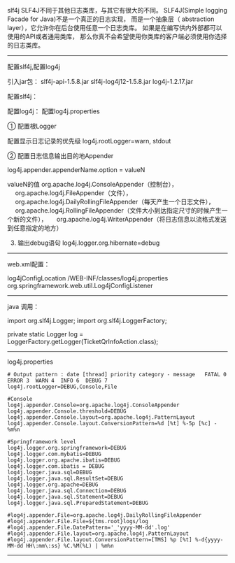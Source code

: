 slf4j
	SLF4J不同于其他日志类库，与其它有很大的不同。
	SLF4J(Simple logging Facade for Java)不是一个真正的日志实现，
	而是一个抽象层（ abstraction layer），它允许你在后台使用任意一个日志类库。
	如果是在编写供内外部都可以使用的API或者通用类库，
	那么你真不会希望使用你类库的客户端必须使用你选择的日志类库。


----------------------------------------------------------------------------------------------------------
配置slf4j,配置log4j

引入jar包：
      slf4j-api-1.5.8.jar
      slf4j-log4j12-1.5.8.jar
      log4j-1.2.17.jar	

配置slf4j： 
     

配置log4j：
      配置log4j.properties
    
        
① 配置根Logger

   配置显示日志记录的优先级
   log4j.rootLogger=warn, stdout

② 配置日志信息输出目的地Appender

   log4j.appender.appenderName.option = valueN 

   valueN的值
   org.apache.log4j.ConsoleAppender（控制台）， 
　 org.apache.log4j.FileAppender（文件）， 
　 org.apache.log4j.DailyRollingFileAppender（每天产生一个日志文件），
　 org.apache.log4j.RollingFileAppender（文件大小到达指定尺寸的时候产生一个新的文件）， 
　 org.apache.log4j.WriterAppender（将日志信息以流格式发送到任意指定的地方） 
   
3. 输出debug语句
   log4j.logger.org.hibernate=debug

-----------------------------------------------------------------------------------------------
web.xml配置：

<context-param>
	<param-name>log4jConfigLocation</param-name>
	<param-value>/WEB-INF/classes/log4j.properties</param-value>
</context-param>
<listener>
	<listener-class>org.springframework.web.util.Log4jConfigListener</listener-class>
</listener>

------------------------------------------------------------------------------------------------
java 调用：

import org.slf4j.Logger;
import org.slf4j.LoggerFactory;

private static Logger log = LoggerFactory.getLogger(TicketQrInfoAction.class);

--------------------------------------------------------------------------------------------------------
log4j.properties

	# Output pattern : date [thread] priority category - message   FATAL 0  ERROR 3  WARN 4  INFO 6  DEBUG 7 
	log4j.rootLogger=DEBUG,Console,File

	#Console
	log4j.appender.Console=org.apache.log4j.ConsoleAppender
	log4j.appender.Console.threshold=DEBUG
	log4j.appender.Console.layout=org.apache.log4j.PatternLayout
	log4j.appender.Console.layout.ConversionPattern=%d [%t] %-5p [%c] - %m%n

	#Springframework level
	log4j.logger.org.springframework=DEBUG
	log4j.logger.com.mybatis=DEBUG
	log4j.logger.org.apache.ibatis=DEBUG
	log4j.logger.com.ibatis = DEBUG
	log4j.logger.java.sql=DEBUG
	log4j.logger.java.sql.ResultSet=DEBUG  
	log4j.logger.org.apache=DEBUG  
	log4j.logger.java.sql.Connection=DEBUG  
	log4j.logger.java.sql.Statement=DEBUG  
	log4j.logger.java.sql.PreparedStatement=DEBUG   

	#log4j.appender.File=org.apache.log4j.DailyRollingFileAppender
	#log4j.appender.File.File=${tms.root}logs/log
	#log4j.appender.File.DatePattern='_'yyyy-MM-dd'.log' 
	#log4j.appender.File.layout=org.apache.log4j.PatternLayout
	#log4j.appender.File.layout.ConversionPattern=[TMS] %p [%t] %-d{yyyy-MM-dd HH\:mm\:ss} %C.%M(%L) | %m%n

---------------------------------------------------------------------------------------------------------

